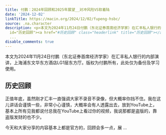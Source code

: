 ```yaml
---
title: 付鹏：2024年回顾和2025年展望__对冲风险VS软着陆
date: '2024-12-02'
linkTitle: https://macin.org/2024/12/02/fupeng-hsbc/
source: .na.character
description: <p>本文为2024年11月24日付鹏（东北证券首席经济学家）在汇丰私人银行的内部演讲，上海浦东文华东方酒店LG1层东方厅。版权为付鹏所有，此处仅为备份及学习使用。</p><h2
  id="历史回顾"><a href="#历史回顾" class="headerlink" title="历史回顾"></a>历史回顾</h2><p>正值年底，虽然刚才汇丰一直强调大家不录音不录像，但大概率你挡不住。我在这儿讲话会谨慎一些，非常小心谨慎，大概率会有人透露出去，放到YouTube上，基本上所有见我都说付总我在YouTube上看过你的视频，我说那都是盗版的，靠盗版发财的也不少。</p><p>今天和大家分享的内容基本上都是官方的，回顾会多一点，展
  ...
disable_comments: true
---
```

<p>本文为2024年11月24日付鹏（东北证券首席经济学家）在汇丰私人银行的内部演讲，上海浦东文华东方酒店LG1层东方厅。版权为付鹏所有，此处仅为备份及学习使用。</p><h2 id="历史回顾"><a href="#历史回顾" class="headerlink" title="历史回顾"></a>历史回顾</h2><p>正值年底，虽然刚才汇丰一直强调大家不录音不录像，但大概率你挡不住。我在这儿讲话会谨慎一些，非常小心谨慎，大概率会有人透露出去，放到YouTube上，基本上所有见我都说付总我在YouTube上看过你的视频，我说那都是盗版的，靠盗版发财的也不少。</p><p>今天和大家分享的内容基本上都是官方的，回顾会多一点，展 ...